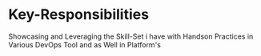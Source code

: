 # Key-Responsibilities
Showcasing and Leveraging the Skill-Set i have with Handson Practices in Various DevOps Tool and as Well in Platform's 
